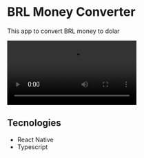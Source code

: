 # BRL Money Converter

This app to convert BRL money to dolar

<video src="./assets/videos/brl-money-converter-apresentation.gif"></video>

## Tecnologies
- React Native
- Typescript
